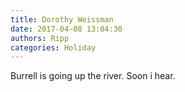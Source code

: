 ```yaml
---
title: Dorothy Weissman
date: 2017-04-08 13:04:30
authors: Ripp
categories: Holiday
---
```


 Burrell is going up the river. Soon i hear.